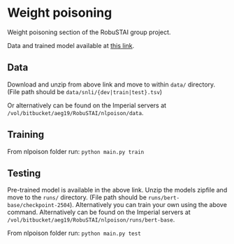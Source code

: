 # Weight poisoning

Weight poisoning section of the RobuSTAI group project.

Data and trained model available at [this link](https://drive.google.com/drive/folders/1er4wgy6XJxI9AA5Ccb0ESYihwYT82rYc?usp=sharing).

## Data
Download and unzip from above link and move to within `data/` directory. (File path should be `data/snli/{dev|train|test}.tsv`)

Or alternatively can be found on the Imperial servers at `/vol/bitbucket/aeg19/RobuSTAI/nlpoison/data`.

## Training

From nlpoison folder run: `python main.py train`

## Testing

Pre-trained model is available in the above link. Unzip the models zipfile and move to the `runs/` directory. (File path should be `runs/bert-base/checkpoint-2504`). Alternatively you can train your own using the above command. Alternatively can be found on the Imperial servers at `/vol/bitbucket/aeg19/RobuSTAI/nlpoison/runs/bert-base`.

From nlpoison folder run: `python main.py test`
